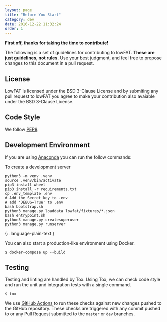 ```yaml
---
layout: page
title: "Before You Start"
category: dev
date: 2016-12-22 11:32:24
order: 1
---
```


**First off, thanks for taking the time to contribute!**

The following is a set of guidelines for contributing to lowFAT.
**These are just guidelines, not rules.**
Use your best judgment, and feel free to propose changes to this document in a pull request.

## License

LowFAT is licensed under the BSD 3-Clause License and by submiting any pull request to lowFAT you agree to make your contribution also avaiable under the BSD 3-Clause License.

## Code Style

We follow [PEP8](https://www.python.org/dev/peps/pep-0008/).

## Development Environment

If you are using [Anaconda](https://docs.continuum.io/anaconda/) you can run the follow commands:

To create a development server
~~~
python3 -m venv .venv
source .venv/bin/activate
pip3 install wheel
pip3 install -r requirements.txt
cp .env_template .env
# Add the Secret key to .env
# add 'DEBUG=True' to .env
bash bootstrap.sh
python3 manage.py loaddata lowfat/fixtures/*.json
bash entrypoint.sh
python3 manage.py createsuperuser
python3 manage.py runserver
~~~
{: .language-plain-text }

You can also start a production-like environment using Docker.
~~~
$ docker-compose up --build
~~~

## Testing

Testing and linting are handled by Tox.
Using Tox, we can check code style and run the unit and integration tests with a single command.

~~~
$ tox
~~~

We use [GitHub Actions](https://github.com/softwaresaved/lowfat/actions) to run these checks against new changes pushed to the GitHub repository.
These checks are triggered with any commit pushed to or any Pull Request submitted to the `master` or `dev` branches.
